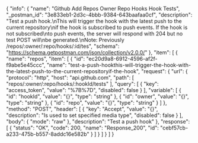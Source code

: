 {
  "info": {
    "name": "Github Add Repos Owner Repo Hooks Hook Tests",
    "_postman_id": "3e833eb1-2d3c-4bbb-9384-643baafaa0cf",
    "description": "Test a push hook.\nThis will trigger the hook with the latest push to the current repository\nif the hook is subscribed to push events. If the hook is not subscribed\nto push events, the server will respond with 204 but no test POST will\nbe generated.\nNote: Previously /repos/:owner/:repo/hooks/:id/tes",
    "schema": "https://schema.getpostman.com/json/collection/v2.0.0/"
  },
  "item": [
    {
      "name": "repos",
      "item": [
        {
          "id": "ec20d9a8-6912-4596-af2f-f9abe5e45ccc",
          "name": "test-a-push-hookthis-will-trigger-the-hook-with-the-latest-push-to-the-current-repositoryif-the-hook",
          "request": {
            "url": {
              "protocol": "http",
              "host": "api.github.com",
              "path": [
                "repos/:owner/:repo/hooks/:hookId/tests"
              ],
              "query": [
                {
                  "key": "access_token",
                  "value": "%7B%7D",
                  "disabled": false
                }
              ],
              "variable": [
                {
                  "id": "hookId",
                  "value": "{}",
                  "type": "string"
                },
                {
                  "id": "owner",
                  "value": "{}",
                  "type": "string"
                },
                {
                  "id": "repo",
                  "value": "{}",
                  "type": "string"
                }
              ]
            },
            "method": "POST",
            "header": [
              {
                "key": "Accept",
                "value": "{}",
                "description": "Is used to set specified media type",
                "disabled": false
              }
            ],
            "body": {
              "mode": "raw"
            },
            "description": "Test a push hook"
          },
          "response": [
            {
              "status": "OK",
              "code": 200,
              "name": "Response_200",
              "id": "cebf57cb-a233-475b-b557-8addc16e582b"
            }
          ]
        }
      ]
    }
  ]
}